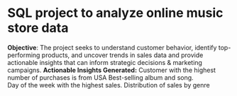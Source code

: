 # SQL project to analyze online music store data
**Objective**: The project seeks to understand customer behavior, identify top-performing products, and uncover trends in sales data and provide actionable insights that can inform strategic decisions & marketing campaigns. 
**Actionable Insights Generated:** 
Customer with the highest number of purchases is from USA 
Best-selling album and song.       
Day of the week with the highest sales. 
Distribution of sales by genre
